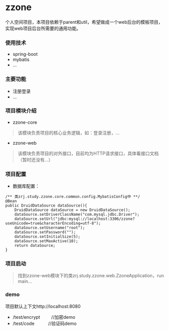# zzone

个人空间项目，本项目依赖于parent和util，希望做成一个web后台的模板项目，实现web项目后台所需要的通用功能。

### 使用技术
- spring-boot
- mybatis
- ...

### 主要功能
- 注册登录
- ...

### 项目模块介绍
- zzone-core
> 该模块负责项目的核心业务逻辑，如：登录注册，...

- zzone-web
> 该模块负责项目的对外接口，目前均为HTTP请求接口，具体看接口文档（暂时还没有...）

### 项目配置
- 数据库配置：
```
/** 类zrj.study.zzone.core.common.config.MybatisConfig中 **/
@Bean
public DruidDataSource dataSource(){
    DruidDataSource dataSource = new DruidDataSource();
    dataSource.setDriverClassName("com.mysql.jdbc.Driver");
    dataSource.setUrl("jdbc:mysql://localhost:3306/zzone?useUnicode=true&characterEncoding=utf-8");
    dataSource.setUsername("root");
    dataSource.setPassword("");
    dataSource.setInitialSize(5);
    dataSource.setMaxActive(10);
    return dataSource;
}
```

### 项目启动
> 找到zzone-web模块下的类zrj.study.zzone.web.ZzoneApplication，run main...

### demo
项目默认上下文http://localhost:8080
- /test/encrypt         //加密demo
- /test/code            //验证码demo


